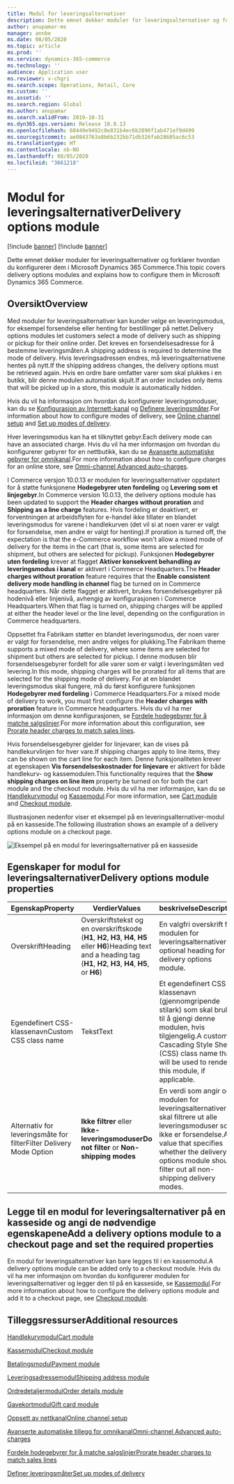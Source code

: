 ```yaml
---
title: Modul for leveringsalternativer
description: Dette emnet dekker moduler for leveringsalternativer og forklarer hvordan du konfigurerer dem i Microsoft Dynamics 365 Commerce.
author: anupamar-ms
manager: annbe
ms.date: 08/05/2020
ms.topic: article
ms.prod: ''
ms.service: dynamics-365-commerce
ms.technology: ''
audience: Application user
ms.reviewer: v-chgri
ms.search.scope: Operations, Retail, Core
ms.custom: ''
ms.assetid: ''
ms.search.region: Global
ms.author: anupamar
ms.search.validFrom: 2019-10-31
ms.dyn365.ops.version: Release 10.0.13
ms.openlocfilehash: 60449e9492c8e831b4ec6b2896f1ab471ef9d499
ms.sourcegitcommit: ae0843763a8b6b232bb71db326fab28605ac6c53
ms.translationtype: HT
ms.contentlocale: nb-NO
ms.lasthandoff: 08/05/2020
ms.locfileid: "3661218"
---
```

# <a name="delivery-options-module"></a><span data-ttu-id="44ffe-103">Modul for leveringsalternativer</span><span class="sxs-lookup"><span data-stu-id="44ffe-103">Delivery options module</span></span>

[!include [banner](includes/banner.md)]
[!include [banner](includes/preview-banner.md)]

<span data-ttu-id="44ffe-104">Dette emnet dekker moduler for leveringsalternativer og forklarer hvordan du konfigurerer dem i Microsoft Dynamics 365 Commerce.</span><span class="sxs-lookup"><span data-stu-id="44ffe-104">This topic covers delivery options modules and explains how to configure them in Microsoft Dynamics 365 Commerce.</span></span>

## <a name="overview"></a><span data-ttu-id="44ffe-105">Oversikt</span><span class="sxs-lookup"><span data-stu-id="44ffe-105">Overview</span></span>

<span data-ttu-id="44ffe-106">Med moduler for leveringsalternativer kan kunder velge en leveringsmodus, for eksempel forsendelse eller henting for bestillinger på nettet.</span><span class="sxs-lookup"><span data-stu-id="44ffe-106">Delivery options modules let customers select a mode of delivery such as shipping or pickup for their online order.</span></span> <span data-ttu-id="44ffe-107">Det kreves en forsendelsesadresse for å bestemme leveringsmåten.</span><span class="sxs-lookup"><span data-stu-id="44ffe-107">A shipping address is required to determine the mode of delivery.</span></span> <span data-ttu-id="44ffe-108">Hvis leveringsadressen endres, må leveringsalternativene hentes på nytt.</span><span class="sxs-lookup"><span data-stu-id="44ffe-108">If the shipping address changes, the delivery options must be retrieved again.</span></span> <span data-ttu-id="44ffe-109">Hvis en ordre bare omfatter varer som skal plukkes i en butikk, blir denne modulen automatisk skjult.</span><span class="sxs-lookup"><span data-stu-id="44ffe-109">If an order includes only items that will be picked up in a store, this module is automatically hidden.</span></span>

<span data-ttu-id="44ffe-110">Hvis du vil ha informasjon om hvordan du konfigurerer leveringsmoduser, kan du se [Konfigurasjon av Internett-kanal](channel-setup-online.md) og [Definere leveringsmåter](https://docs.microsoft.com/dynamicsax-2012/appuser-itpro/set-up-modes-of-delivery).</span><span class="sxs-lookup"><span data-stu-id="44ffe-110">For information about how to configure modes of delivery, see [Online channel setup](channel-setup-online.md) and [Set up modes of delivery](https://docs.microsoft.com/dynamicsax-2012/appuser-itpro/set-up-modes-of-delivery).</span></span>

<span data-ttu-id="44ffe-111">Hver leveringsmodus kan ha et tilknyttet gebyr.</span><span class="sxs-lookup"><span data-stu-id="44ffe-111">Each delivery mode can have an associated charge.</span></span> <span data-ttu-id="44ffe-112">Hvis du vil ha mer informasjon om hvordan du konfigurerer gebyrer for en nettbutikk, kan du se [Avanserte automatiske gebyrer for omnikanal](omni-auto-charges.md).</span><span class="sxs-lookup"><span data-stu-id="44ffe-112">For more information about how to configure charges for an online store, see [Omni-channel Advanced auto-charges](omni-auto-charges.md).</span></span>

<span data-ttu-id="44ffe-113">I Commerce versjon 10.0.13 er modulen for leveringsalternativer oppdatert for å støtte funksjonene **Hodegebyrer uten fordeling** og **Levering som et linjegebyr**.</span><span class="sxs-lookup"><span data-stu-id="44ffe-113">In Commerce version 10.0.13, the delivery options module has been updated to support the **Header charges without proration** and **Shipping as a line charge** features.</span></span> <span data-ttu-id="44ffe-114">Hvis fordeling er deaktivert, er forventningen at arbeidsflyten for e-handel ikke tillater en blandet leveringsmodus for varene i handlekurven (det vil si at noen varer er valgt for forsendelse, men andre er valgt for henting).</span><span class="sxs-lookup"><span data-stu-id="44ffe-114">If proration is turned off, the expectation is that the e-Commerce workflow won't allow a mixed mode of delivery for the items in the cart (that is, some items are selected for shipment, but others are selected for pickup).</span></span> <span data-ttu-id="44ffe-115">Funksjonen **Hodegebyrer uten fordeling** krever at flagget **Aktiver konsekvent behandling av leveringsmodus i kanal** er aktivert i Commerce Headquarters.</span><span class="sxs-lookup"><span data-stu-id="44ffe-115">The **Header charges without proration** feature requires that the **Enable consistent delivery mode handling in channel** flag be turned on in Commerce headquarters.</span></span> <span data-ttu-id="44ffe-116">Når dette flagget er aktivert, brukes forsendelsesgebyrer på hodenivå eller linjenivå, avhengig av konfigurasjonen i Commerce Headquarters.</span><span class="sxs-lookup"><span data-stu-id="44ffe-116">When that flag is turned on, shipping charges will be applied at either the header level or the line level, depending on the configuration in Commerce headquarters.</span></span>

<span data-ttu-id="44ffe-117">Oppsettet fra Fabrikam støtter en blandet leveringsmodus, der noen varer er valgt for forsendelse, men andre velges for plukking.</span><span class="sxs-lookup"><span data-stu-id="44ffe-117">The Fabrikam theme supports a mixed mode of delivery, where some items are selected for shipment but others are selected for pickup.</span></span> <span data-ttu-id="44ffe-118">I denne modusen blir forsendelsesgebyrer fordelt for alle varer som er valgt i leveringsmåten ved levering.</span><span class="sxs-lookup"><span data-stu-id="44ffe-118">In this mode, shipping charges will be prorated for all items that are selected for the shipping mode of delivery.</span></span> <span data-ttu-id="44ffe-119">For at en blandet leveringsmodus skal fungere, må du først konfigurere funksjonen **Hodegebyrer med fordeling** i Commerce Headquarters.</span><span class="sxs-lookup"><span data-stu-id="44ffe-119">For a mixed mode of delivery to work, you must first configure the **Header charges with proration** feature in Commerce headquarters.</span></span> <span data-ttu-id="44ffe-120">Hvis du vil ha mer informasjon om denne konfigurasjonen, se [Fordele hodegebyrer for å matche salgslinjer](pro-rate-charges-matching-lines.md).</span><span class="sxs-lookup"><span data-stu-id="44ffe-120">For more information about this configuration, see [Prorate header charges to match sales lines](pro-rate-charges-matching-lines.md).</span></span>

<span data-ttu-id="44ffe-121">Hvis forsendelsesgebyrer gjelder for linjevarer, kan de vises på handlekurvlinjen for hver vare.</span><span class="sxs-lookup"><span data-stu-id="44ffe-121">If shipping charges apply to line items, they can be shown on the cart line for each item.</span></span> <span data-ttu-id="44ffe-122">Denne funksjonaliteten krever at egenskapen **Vis forsendelseskostnader for linjevare** er aktivert for både handlekurv- og kassemodulen.</span><span class="sxs-lookup"><span data-stu-id="44ffe-122">This functionality requires that the **Show shipping charges on line item** property be turned on for both the cart module and the checkout module.</span></span> <span data-ttu-id="44ffe-123">Hvis du vil ha mer informasjon, kan du se [Handlekurvmodul](add-cart-module.md) og [Kassemodul](add-checkout-module.md).</span><span class="sxs-lookup"><span data-stu-id="44ffe-123">For more information, see [Cart module](add-cart-module.md) and [Checkout module](add-checkout-module.md).</span></span>

<span data-ttu-id="44ffe-124">Illustrasjonen nedenfor viser et eksempel på en leveringsalternativer-modul på en kasseside.</span><span class="sxs-lookup"><span data-stu-id="44ffe-124">The following illustration shows an example of a delivery options module on a checkout page.</span></span>

![Eksempel på en modul for leveringsalternativer på en kasseside](./media/ecommerce-deliveryoptions.PNG)

## <a name="delivery-options-module-properties"></a><span data-ttu-id="44ffe-126">Egenskaper for modul for leveringsalternativer</span><span class="sxs-lookup"><span data-stu-id="44ffe-126">Delivery options module properties</span></span>

| <span data-ttu-id="44ffe-127">Egenskap</span><span class="sxs-lookup"><span data-stu-id="44ffe-127">Property</span></span> | <span data-ttu-id="44ffe-128">Verdier</span><span class="sxs-lookup"><span data-stu-id="44ffe-128">Values</span></span> | <span data-ttu-id="44ffe-129">beskrivelse</span><span class="sxs-lookup"><span data-stu-id="44ffe-129">Description</span></span> |
|----------|--------|-------------|
| <span data-ttu-id="44ffe-130">Overskrift</span><span class="sxs-lookup"><span data-stu-id="44ffe-130">Heading</span></span> | <span data-ttu-id="44ffe-131">Overskriftstekst og en overskriftskode (**H1**, **H2**, **H3**, **H4**, **H5** eller **H6**)</span><span class="sxs-lookup"><span data-stu-id="44ffe-131">Heading text and a heading tag (**H1**, **H2**, **H3**, **H4**, **H5**, or **H6**)</span></span> | <span data-ttu-id="44ffe-132">En valgfri overskrift for modulen for leveringsalternativer.</span><span class="sxs-lookup"><span data-stu-id="44ffe-132">An optional heading for the delivery options module.</span></span> |
| <span data-ttu-id="44ffe-133">Egendefinert CSS-klassenavn</span><span class="sxs-lookup"><span data-stu-id="44ffe-133">Custom CSS class name</span></span> | <span data-ttu-id="44ffe-134">Tekst</span><span class="sxs-lookup"><span data-stu-id="44ffe-134">Text</span></span> | <span data-ttu-id="44ffe-135">Et egendefinert CSS-klassenavn (gjennomgripende stilark) som skal brukes til å gjengi denne modulen, hvis tilgjengelig.</span><span class="sxs-lookup"><span data-stu-id="44ffe-135">A custom Cascading Style Sheets (CSS) class name that will be used to render this module, if applicable.</span></span> |
| <span data-ttu-id="44ffe-136">Alternativ for leveringsmåte for filter</span><span class="sxs-lookup"><span data-stu-id="44ffe-136">Filter Delivery Mode Option</span></span> | <span data-ttu-id="44ffe-137">**Ikke filtrer** eller **Ikke-leveringsmoduser**</span><span class="sxs-lookup"><span data-stu-id="44ffe-137">**Do not filter** or **Non-shipping modes**</span></span> | <span data-ttu-id="44ffe-138">En verdi som angir om modulen for leveringsalternativer skal filtrere ut alle leveringsmoduser som ikke er forsendelse.</span><span class="sxs-lookup"><span data-stu-id="44ffe-138">A value that specifies whether the delivery options module should filter out all non-shipping delivery modes.</span></span> |

## <a name="add-a-delivery-options-module-to-a-checkout-page-and-set-the-required-properties"></a><span data-ttu-id="44ffe-139">Legge til en modul for leveringsalternativer på en kasseside og angi de nødvendige egenskapene</span><span class="sxs-lookup"><span data-stu-id="44ffe-139">Add a delivery options module to a checkout page and set the required properties</span></span>

<span data-ttu-id="44ffe-140">En modul for leveringsalternativer kan bare legges til i en kassemodul.</span><span class="sxs-lookup"><span data-stu-id="44ffe-140">A delivery options module can be added only to a checkout module.</span></span> <span data-ttu-id="44ffe-141">Hvis du vil ha mer informasjon om hvordan du konfigurerer modulen for leveringsalternativer og legger den til på en kasseside, se [Kassemodul](add-checkout-module.md).</span><span class="sxs-lookup"><span data-stu-id="44ffe-141">For more information about how to configure the delivery options module and add it to a checkout page, see [Checkout module](add-checkout-module.md).</span></span>

## <a name="additional-resources"></a><span data-ttu-id="44ffe-142">Tilleggsressurser</span><span class="sxs-lookup"><span data-stu-id="44ffe-142">Additional resources</span></span>

[<span data-ttu-id="44ffe-143">Handlekurvmodul</span><span class="sxs-lookup"><span data-stu-id="44ffe-143">Cart module</span></span>](add-cart-module.md)

[<span data-ttu-id="44ffe-144">Kassemodul</span><span class="sxs-lookup"><span data-stu-id="44ffe-144">Checkout module</span></span>](add-checkout-module.md)

[<span data-ttu-id="44ffe-145">Betalingsmodul</span><span class="sxs-lookup"><span data-stu-id="44ffe-145">Payment module</span></span>](payment-module.md)

[<span data-ttu-id="44ffe-146">Leveringsadressemodul</span><span class="sxs-lookup"><span data-stu-id="44ffe-146">Shipping address module</span></span>](ship-address-module.md)

[<span data-ttu-id="44ffe-147">Ordredetaljermodul</span><span class="sxs-lookup"><span data-stu-id="44ffe-147">Order details module</span></span>](order-confirmation-module.md)

[<span data-ttu-id="44ffe-148">Gavekortmodul</span><span class="sxs-lookup"><span data-stu-id="44ffe-148">Gift card module</span></span>](add-giftcard.md)

[<span data-ttu-id="44ffe-149">Oppsett av nettkanal</span><span class="sxs-lookup"><span data-stu-id="44ffe-149">Online channel setup</span></span>](channel-setup-online.md)

[<span data-ttu-id="44ffe-150">Avanserte automatiske tillegg for omnikanal</span><span class="sxs-lookup"><span data-stu-id="44ffe-150">Omni-channel Advanced auto-charges</span></span>](omni-auto-charges.md)

[<span data-ttu-id="44ffe-151">Fordele hodegebyrer for å matche salgslinjer</span><span class="sxs-lookup"><span data-stu-id="44ffe-151">Prorate header charges to match sales lines</span></span>](pro-rate-charges-matching-lines.md)

[<span data-ttu-id="44ffe-152">Definer leveringsmåter</span><span class="sxs-lookup"><span data-stu-id="44ffe-152">Set up modes of delivery</span></span>](https://docs.microsoft.com/dynamicsax-2012/appuser-itpro/set-up-modes-of-delivery)
